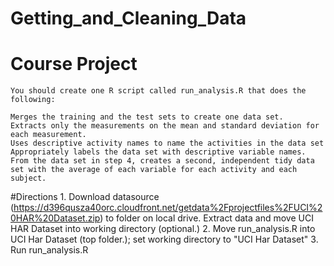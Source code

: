 # Getting_and_Cleaning_Data
# Course Project

	You should create one R script called run_analysis.R that does the following:

	Merges the training and the test sets to create one data set.
	Extracts only the measurements on the mean and standard deviation for each measurement. 
	Uses descriptive activity names to name the activities in the data set
	Appropriately labels the data set with descriptive variable names. 
	From the data set in step 4, creates a second, independent tidy data set with the average of each variable for each activity and each subject.

#Directions
	1. Download datasource (https://d396qusza40orc.cloudfront.net/getdata%2Fprojectfiles%2FUCI%20HAR%20Dataset.zip) to folder on local drive. Extract data and move UCI HAR Dataset into working directory (optional.) 
	2. Move run_analysis.R into UCI Har Dataset (top folder.); set working directory to "UCI Har Dataset"
	3. Run run_analysis.R
